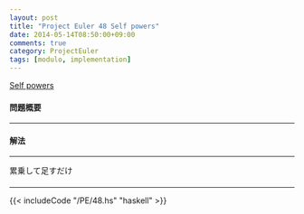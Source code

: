 ```yaml
---
layout: post
title: "Project Euler 48 Self powers"
date: 2014-05-14T08:50:00+09:00
comments: true
category: ProjectEuler
tags: [modulo, implementation]
---
```


[Self powers](http://projecteuler.net/problem=48)

#### 問題概要

****

#### 解法

****

累乗して足すだけ

#### 

****

{{< includeCode "/PE/48.hs" "haskell" >}}
